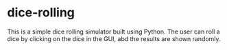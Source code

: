 # dice-rolling

This is a simple dice rolling simulator built using Python. The user can roll a dice by clicking on the dice in the GUI, abd the results are shown randomly.
